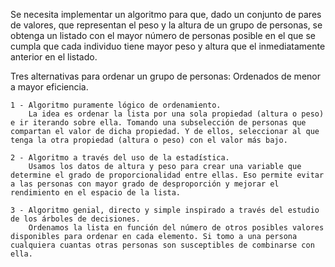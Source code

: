 Se necesita implementar un algoritmo para que, dado un conjunto de pares de valores, que representan el peso y  la altura de un grupo de personas, se obtenga un listado con el mayor número de personas posible en el que se cumpla que cada individuo tiene mayor peso y altura que el inmediatamente anterior en el listado.

Tres alternativas para ordenar un grupo de personas:
Ordenados de menor a mayor eficiencia.

	1 - Algoritmo puramente lógico de ordenamiento.
	    La idea es ordenar la lista por una sola propiedad (altura o peso) e ir iterando sobre ella. Tomando una subselección de personas que compartan el valor de dicha propiedad. Y de ellos, seleccionar al que tenga la otra propiedad (altura o peso) con el valor más bajo.

	2 - Algoritmo a través del uso de la estadística.
	    Usamos los datos de altura y peso para crear una variable que determine el grado de proporcionalidad entre ellas. Eso permite evitar a las personas con mayor grado de desproporción y mejorar el rendimiento en el espacio de la lista.

	3 - Algoritmo genial, directo y simple inspirado a través del estudio de los árboles de decisiones.
	    Ordenamos la lista en función del número de otros posibles valores disponibles para ordenar en cada elemento. Si tomo a una persona cualquiera cuantas otras personas son susceptibles de combinarse con ella.

	

